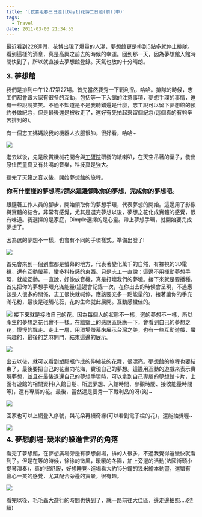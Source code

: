 ```yaml
---
title: '[歡喜走春三日遊][Day1]花博二日遊(前)(中)'
tags:
  - Travel
date: 2011-03-03 21:34:55
---
```


最近看到228連假，花博出現了爆量的人潮，夢想館更是排到5點多就停止排隊。看到這樣的消息，真是高興之前去的時候的幸運。回到那一天，因為夢想館入館時間快到了，所以就直接去夢想館登錄。天氣也放的十分晴朗。

<span style="font-size: 14pt;">**3\. 夢想館**</span>

我們是排到中午12:17第27場。首先當然要秀一下戰利品，哈哈。排隊的時候，志工們都會跟大家有很多的互動，包括等一下入館的注意事項，夢想手環的事情，還有一些說說笑笑。不過不知道是不是我聽錯還是什麼，志工說可以留下夢想館的預約券做紀念，但是最後還是被收走了，還好有先拍起來留個紀念(這個真的有夠辛苦排到的)。

有一個志工媽媽說我的機器人衣服很帥，很好看，哈哈~

![](http://e.blog.xuite.net/e/2/3/2/11844378/blog_1638788/txt/43147792/0.jpg)

進去以後，先是欣賞機械花開合與[工研院](http://dreams.2010taipeiexpo.tw/mp.asp?mp=1)研發的紙喇叭，在天空吊著的葉子，發出原住民童真又有共鳴的音樂，科技真是強大。

<object height="390" width="480" data="http://www.youtube.com/v/uf9RmliEyno?fs=1&amp;hl=zh_TW&amp;rel=0" type="application/x-shockwave-flash">
<param name="allowFullScreen" value="true" />
<param name="allowscriptaccess" value="always" />
<param name="src" value="http://www.youtube.com/v/uf9RmliEyno?fs=1&amp;hl=zh_TW&amp;rel=0" />
</object>

聽完了天籟之音以後，開始夢想館的旅程。

**<span style="font-size: 12pt;">你有什麼樣的夢想呢?請來這邊領取你的夢想，完成你的夢想吧。</span>**

跟隨著工作人員的腳步，開始領取你的夢想手環，代表夢想的開始。這邊用了影像與實體的結合，非常有感覺，尤其是選完夢想以後，夢想之花化成實體的感覺，很有味道。我選擇的是家庭，Dimple選擇的是心靈。帶上夢想手環，就開始要完成夢想了。

<object height="390" width="480" data="http://www.youtube.com/v/TnxQDUT3xeM?fs=1&amp;hl=zh_TW&amp;rel=0" type="application/x-shockwave-flash">
<param name="allowFullScreen" value="true" />
<param name="allowscriptaccess" value="always" />
<param name="src" value="http://www.youtube.com/v/TnxQDUT3xeM?fs=1&amp;hl=zh_TW&amp;rel=0" />
</object>

因為選的夢想不一樣，也會有不同的手環樣式。準備出發了!

![](http://e.blog.xuite.net/e/2/3/2/11844378/blog_1638788/txt/43147792/1.jpg)

首先會來到一個到處都是螢幕的地方，代表著變化萬千的自然，有裸視的3D電視，還有互動螢幕，蠻多科技感的東西。只是志工一直說：這邊不用揮動夢想手環，就能互動。一直說，好像放音機，真是打壞我們的夢境。接下來就是要播種。首先把你的夢想手環充滿能量(這邊會記錄一次，在你出去的時候會呈現，不過應該是人很多的關係，志工很快就喊停，應該要充多一點能量的)，接著讓你的手充滿花粉，最後是碰觸花蕊，花的生命就此展開。互動感蠻佳的。

![](http://e.blog.xuite.net/e/2/3/2/11844378/blog_1638788/txt/43147792/2.png)
接下來就是接收自己的花。因為每個人的狀態不一樣，選的夢想不一樣，所以產生的夢想之花也會不一樣。在牆壁上的感應區感應一下，會看到自己的夢想之花，慢慢的飄走。走上一層，用環場螢幕來展示台灣之美，也有一些互動遊戲，蠻有趣的，最後的芝麻開門，結束這邊的展示。

![](http://e.blog.xuite.net/e/2/3/2/11844378/blog_1638788/txt/43147792/3.png)
<object height="390" width="480" data="http://www.youtube.com/v/Fxy1n3zyA78?fs=1&amp;hl=zh_TW&amp;rel=0" type="application/x-shockwave-flash">
<param name="allowFullScreen" value="true" />
<param name="allowscriptaccess" value="always" />
<param name="src" value="http://www.youtube.com/v/Fxy1n3zyA78?fs=1&amp;hl=zh_TW&amp;rel=0" />
</object>
<object height="390" width="480" data="http://www.youtube.com/v/zkV4qnX0UZM?fs=1&amp;hl=zh_TW&amp;rel=0" type="application/x-shockwave-flash">
<param name="allowFullScreen" value="true" />
<param name="allowscriptaccess" value="always" />
<param name="src" value="http://www.youtube.com/v/zkV4qnX0UZM?fs=1&amp;hl=zh_TW&amp;rel=0" />
</object>

出去以後，就可以看到塑膠瓶作成的伸縮花的花舞，很漂亮。夢想館的旅程也要結束了，最後要把自己的花畫向花海，實現自己的夢想。這邊用互動的遊戲來表示實現夢想，並且在最後退還自己的夢想手環時，可以拿到自己專屬的夢想館卡片，上面有遊館的相關資料(入館日期、所選夢想、入館時間、參觀時間、接收能量時間等)，還有專屬的花。最後，當然還是要秀一下戰利品的呀(笑)~

<object height="390" width="480" data="http://www.youtube.com/v/Z6dwwgscv7M?fs=1&amp;hl=zh_TW&amp;rel=0" type="application/x-shockwave-flash">
<param name="allowFullScreen" value="true" />
<param name="allowscriptaccess" value="always" />
<param name="src" value="http://www.youtube.com/v/Z6dwwgscv7M?fs=1&amp;hl=zh_TW&amp;rel=0" />
</object>
<object height="390" width="480" data="http://www.youtube.com/v/uT_6L3VYwxo?fs=1&amp;hl=zh_TW&amp;rel=0" type="application/x-shockwave-flash">
<param name="allowFullScreen" value="true" />
<param name="allowscriptaccess" value="always" />
<param name="src" value="http://www.youtube.com/v/uT_6L3VYwxo?fs=1&amp;hl=zh_TW&amp;rel=0" />
</object>

![](http://e.blog.xuite.net/e/2/3/2/11844378/blog_1638788/txt/43147792/4.jpg)

回家也可以上網登入序號，與花朵再續奇緣(可以看到電子檔的花)，還能抽獎喔~

![](http://e.blog.xuite.net/e/2/3/2/11844378/blog_1638788/txt/43147792/5.jpg)

<span style="font-size: 19px; line-height: 22px; ">**4\. 夢想劇場-幾米的躲進世界的角落**</span>

看完了夢想館，在夢想廣場旁邊有夢想劇場，排的人很多，不過我覺得還蠻快就看到了。但是在等的時候，徐徐的微風，暖暖的冬陽，加上旁邊的活動(法國街頭小提琴演奏)，真的很舒服，好想睡覺~進場看大約15分鐘的幾米繪本動畫，還蠻有會心一笑的感覺，尤其配合旁邊的實景，很有趣。

![](http://e.blog.xuite.net/e/2/3/2/11844378/blog_1638788/txt/43147792/6.jpg)
<object height="390" width="480" data="http://www.youtube.com/v/gNn3r7Pr5ho?fs=1&amp;hl=zh_TW&amp;rel=0" type="application/x-shockwave-flash">
<param name="allowFullScreen" value="true" />
<param name="allowscriptaccess" value="always" />
<param name="src" value="http://www.youtube.com/v/gNn3r7Pr5ho?fs=1&amp;hl=zh_TW&amp;rel=0" />
</object>

看完以後，毛毛蟲大遊行的時間也快到了，就一路前往大佳區，邊走邊拍照....([待續](http://blog.xuite.net/retsamsu/diary/43235990))